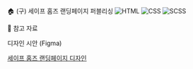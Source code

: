 🏠 (구) 세이프 홈즈 랜딩페이지 퍼블리싱
![HTML](https://img.shields.io/badge/HTML5-E34F26?style=flat&logo=html5&logoColor=white)
![CSS](https://img.shields.io/badge/CSS3-1572B6?style=flat&logo=css3&logoColor=white)
![SCSS](https://img.shields.io/badge/SCSS-CC6699?style=flat&logo=sass&logoColor=white)


📌 참고 자료

디자인 시안 (Figma) 


[세이프 홈즈 랜딩페이지 디자인](https://www.figma.com/design/s5XMTwfBmWDmDJC0B6gAww/%E1%84%89%E1%85%A6%E1%84%8B%E1%85%B5%E1%84%91%E1%85%B3%E1%84%92%E1%85%A9%E1%86%B7%E1%84%8C%E1%85%B3-%E1%84%85%E1%85%A2%E1%86%AB%E1%84%83%E1%85%B5%E1%86%BC%E1%84%91%E1%85%A6%E1%84%8B%E1%85%B5%E1%84%8C%E1%85%B5?node-id=0-1&t=P5LW6F0aiCB6j76I-0)
